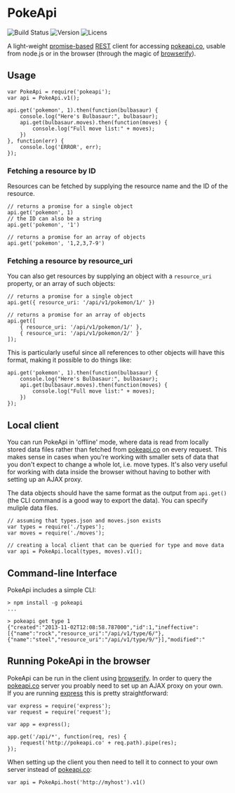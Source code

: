PokeApi
=======

![Build Status](https://img.shields.io/travis/fred-o/node-pokeapi.svg)
![Version](https://img.shields.io/npm/v/pokeapi.svg)
![Licens](https://img.shields.io/npm/l/pokeapi.svg)

A light-weight [promise-based][when.js] [REST][rest] client for accessing
[pokeapi.co], usable from node.js or in the browser (through the magic
of [browserify]).

## Usage

    var PokeApi = require('pokeapi');
	var api = PokeApi.v1();

    api.get('pokemon', 1).then(function(bulbasaur) {
	    console.log("Here's Bulbasaur:", bulbasaur);
		api.get(bulbasaur.moves).then(function(moves) {
		    console.log("Full move list:" + moves);
        })
    }, function(err) {
        console.log('ERROR', err);
    });

### Fetching a resource by ID

Resources can be fetched by supplying the resource name and the ID of
the resource.

    // returns a promise for a single object
    api.get('pokemon', 1)
	// the ID can also be a string
    api.get('pokemon', '1')

    // returns a promise for an array of objects
    api.get('pokemon', '1,2,3,7-9')

### Fetching a resource by resource_uri

You can also get resources by supplying an object with a
`resource_uri` property, or an array of such objects:

    // returns a promise for a single object
    api.get({ resource_uri: '/api/v1/pokemon/1/' })

    // returns a promise for an array of objects
    api.get([ 
        { resource_uri: '/api/v1/pokemon/1/' }, 
        { resource_uri: '/api/v1/pokemon/2/' }
    ]);

This is particularly useful since all references to other objects will
have this format, making it possible to do things like:

    api.get('pokemon', 1).then(function(bulbasaur) {
	    console.log("Here's Bulbasaur:", bulbasaur);
		api.get(bulbasaur.moves).then(function(moves) {
		    console.log("Full move list:" + moves);
        })
    });

## Local client

You can run PokeApi in 'offline' mode, where data is read from locally
stored data files rather than fetched from [pokeapi.co] on every
request. This makes sense in cases when you're working with smaller
sets of data that you don't expect to change a whole lot, i.e. move
types. It's also very useful for working with data inside the browser
without having to bother with setting up an AJAX proxy.

The data objects should have the same format as the output from
`api.get()` (the CLI command is a good way to export the data). You
can specify muliple data files.

    // assuming that types.json and moves.json exists
    var types = require('./types');
    var moves = require('./moves');

    // creating a local client that can be queried for type and move data
	var api = PokeApi.local(types, moves).v1();

## Command-line Interface

PokeApi includes a simple CLI:

    > npm install -g pokeapi
	...

    > pokeapi get type 1
	{"created":"2013-11-02T12:08:58.787000","id":1,"ineffective":[{"name":"rock","resource_uri":"/api/v1/type/6/"},{"name":"steel","resource_uri":"/api/v1/type/9/"}],"modified":"

## Running PokeApi in the browser

PokeApi can be run in the client using [browserify]. In order to query
the [pokeapi.co] server you proably need to set up an AJAX proxy on
your own. If you are running [express] this is pretty straightforward:

    var express = require('express');
	var request = require('request');

    var app = express();
	
	app.get('/api/*', function(req, res) {
	    request('http://pokeapi.co' + req.path).pipe(res);
    });

When setting up the client you then need to tell it to connect to your
own server instead of [pokeapi.co]:

    var api = PokeApi.host('http://myhost').v1()

[pokeapi.co]:http://pokeapi.co
[browserify]:http://browserify.org/
[express]:http://expressjs.com
[rest]:https://www.npmjs.com/package/rest
[when.js]:https://www.npmjs.com/package/when
